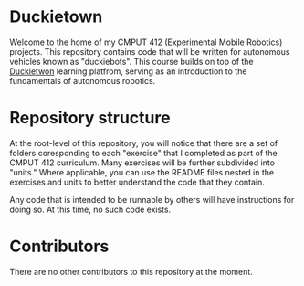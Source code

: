 # Duckietown
Welcome to the home of my CMPUT 412 (Experimental Mobile Robotics) projects. This repository contains code that will be written for autonomous vehicles known as "duckiebots". This course builds on top of the [Duckietwon](https://www.duckietown.org/) learning platfrom, serving as an introduction to the fundamentals of autonomous robotics.

# Repository structure
At the root-level of this repository, you will notice that there are a set of folders coresponding to each "exercise" that I completed as part of the CMPUT 412 curriculum. Many exercises will be further subdivided into "units." Where applicable, you can use the README files nested in the exercises and units to better understand the code that they contain.

Any code that is intended to be runnable by others will have instructions for doing so. At this time, no such code exists.

# Contributors
There are no other contributors to this repository at the moment. 
